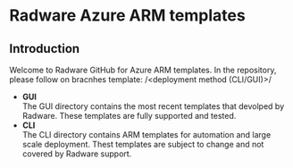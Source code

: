 # Radware Azure ARM templates

## Introduction
Welcome to Radware GitHub for Azure ARM templates.
In the repository, please follow on bracnhes template:
<product name>/<deployment method (CLI/GUI)>/<solution name>
  
  - **GUI**<br>
  The GUI directory contains the most recent templates that devolped by Radware.
  These templates are fully supported and tested.
   - **CLI**<br>
   The CLI directory contains ARM templates for automation and large scale deployment.
   Thest templates are subject to change and not covered by Radware support.



